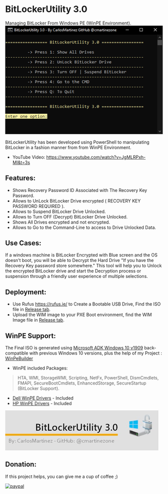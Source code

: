 # BitLockerUtility 3.0
 Managing BitLocker From Windows PE (WinPE Environment).
 ![""](Screenshots/001.PNG)
 
 
BitLockerUtility has been developed using PowerShell to manipulating BitLocker in a fashion manner from from WinPE Environment.
 
 * YouTube Video: https://www.youtube.com/watch?v=JgMLRPxh-MI&t=3s
 
## Features:
* Shows Recovery Password ID Associated with The Recovery Key Password.
* Allows to UnLock BitLocker Drive encrypted ( RECOVERY KEY PASSWORD REQUIRED ).
* Allows to Suspend BitLocker Drive Unlocked.
* Allows to Turn OFF (Decrypt) BitLocker Drive Unlocked.
* Shows All Drives encrypted and not encrypted.
* Allows to Go to the Command-Line to access to Drive Unlocked Data.

## Use Cases:
If a windows machine is BitLocker Encrypted with Blue screen and the OS doesn't boot, you will be able to Decrypt the Hard Drive "If you have the Recovery Key password store somewhere."  This tool will help you to Unlock the encrypted BitLocker drive and start the Decryption process or suspension through a friendly user experience of multiple selections.

## Deployment:
* Use Rufus https://rufus.ie/ to Create a Bootable USB Drive, Find the ISO file in [Release tab](https://github.com/cmartinezone/BitLockerUtility/releases).
* Upload the WIM image to your PXE Boot environment, find the WIM Image file in [Release tab](https://github.com/cmartinezone/BitLockerUtility/releases).

## WinPE Support:
The Final ISO is generated using [Microsoft ADK Windows 10 v1909](https://docs.microsoft.com/en-us/windows-hardware/get-started/adk-install) back-compatible with previous Windows 10 versions, plus the help of my Project : [WinPeBuilder](https://github.com/cmartinezone/WinPEBuilder)
* WinPE included Packages: 
> HTA, WMI, StorageWMI, Scripting, NetFx, PowerShell, DismCmdlets, FMAPI, SecureBootCmdlets, EnhancedStorage,
SecureStartup (BitLocker Support).
* [Dell WinPE Drivers](https://www.dell.com/support/article/us/en/04/how13364/winpe-10-driver-pack?lang=en) - Included
* [HP WinPE Drivers](https://ftp.hp.com/pub/caps-softpaq/cmit/HP_WinPE_DriverPack.html) - Included

![""](Screenshots/banner.jpg)


## Donation:
If this project helps, you can give me a cup of coffee ;)

[![paypal](https://www.paypalobjects.com/en_US/i/btn/btn_donateCC_LG.gif)](https://www.paypal.me/cmartinezone)



 
 

 


